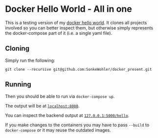 # Docker Hello World - All in one

This is a testing version of my [docker hello
world](https://github.com/SonkeWohler/docker_yaml).  It clones all projects
involved so you can better inspect them, but otherwise simply represents the
docker-compose part of it (i.e. a single yaml file).

## Cloning

Simply run the following:

```
git clone --recursive git@github.com:SonkeWohler/docker_present.git
```

## Running

Then you should be able to run via `docker-compose up`.

The output will be at [`localhost:8080`](http://localhost:8080).

You can inspect the backend output at [`127.0.0.1:5000/hello`](http://127.0.0.1:5000/hello).

If you make changes to the containers you may have to pass `--build` to
`docker-compose` or it may reuse the outdated images.
